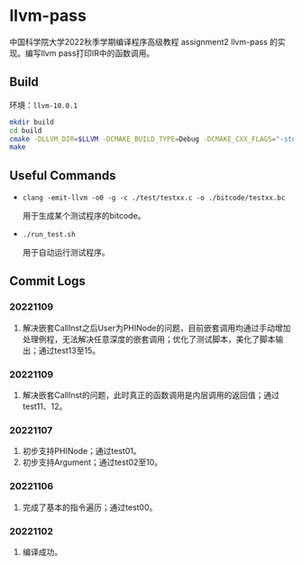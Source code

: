 # llvm-pass

中国科学院大学2022秋季学期编译程序高级教程 assignment2 llvm-pass 的实现。编写llvm pass打印IR中的函数调用。

## Build
环境：```llvm-10.0.1```
```sh
mkdir build
cd build
cmake -DLLVM_DIR=$LLVM -DCMAKE_BUILD_TYPE=Debug -DCMAKE_CXX_FLAGS="-std=c++14" ..
make
```

## Useful Commands
- ```clang -emit-llvm -o0 -g -c ./test/testxx.c -o ./bitcode/testxx.bc```

    用于生成某个测试程序的bitcode。

- ```./run_test.sh```

    用于自动运行测试程序。

## Commit Logs

### 20221109
1. 解决嵌套CallInst之后User为PHINode的问题，目前嵌套调用均通过手动增加处理例程，无法解决任意深度的嵌套调用；优化了测试脚本，美化了脚本输出；通过test13至15。

### 20221109
1. 解决嵌套CallInst的问题，此时真正的函数调用是内层调用的返回值；通过test11、12。

### 20221107
1. 初步支持PHINode；通过test01。
2. 初步支持Argument；通过test02至10。

### 20221106
1. 完成了基本的指令遍历；通过test00。

### 20221102
1. 编译成功。
